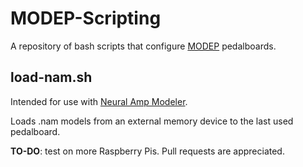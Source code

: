 # MODEP-Scripting
A repository of bash scripts that configure [MODEP](https://blokas.io/modep/) pedalboards. 

## load-nam.sh
Intended for use with [Neural Amp Modeler](https://www.neuralampmodeler.com/).

Loads .nam models from an external memory device to the last used pedalboard. 

**TO-DO**: test on more Raspberry Pis. Pull requests are appreciated. 